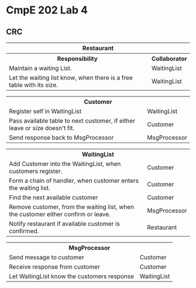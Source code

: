 # CmpE 202 Lab 4
## CRC
<table>
    <tr>
        <th colspan="2">Restaurant</th>
    </tr>
    <tr>
        <th>Responsibility</th>
        <th>Collaborator</th>
    </tr>
    <tr>
        <td>Maintain a waiting List.</td>
        <td>WaitingList</td>
    </tr>
    <tr>
        <td>Let the waiting list know, when there is a free table with its size.</td>
        <td>WaitingList</td>
    </tr>
</table>

<table>
    <tr>
        <th colspan="2">Customer</th>
    </tr>
    <tr>
        <td>Register self in WaitingList</td>
        <td>WaitingList</td>
    </tr>
    <tr>
        <td>Pass available table to next customer, if either leave or size doesn't fit.</td>
        <td>Customer</td>
    </tr>
    <tr>
        <td>Send response back to MsgProcessor</td>
        <td>MsgProcessor</td>
    </tr>
</table>

<table>
    <tr>
        <th colspan="2">WaitingList</th>
    </tr>
    <tr>
        <td>Add Customer into the WaitingList, when customers register.</td>
        <td>Customer</td>
    </tr>
    <tr>
        <td>Form a chain of handler, when customer enters the waiting list.</td>
        <td>Customer</td>
    </tr>
    <tr>
        <td>Find the next available customer</td>
        <td>Customer</td>
    </tr>
    <tr>
        <td>Remove customer, from the waiting list, when the customer either confirm or leave.</td>
        <td>MsgProcessor</td>
    </tr>
    <tr>
        <td>Notify restaurant if available customer is confirmed.</td>
        <td>Restaurant</td>
    </tr>
</table>

<table>
    <tr>
        <th colspan="2">MsgProcessor</th>
    </tr>
    <tr>
        <td>Send message to customer</td>
        <td>Customer</td>
    </tr>
    <tr>
        <td>Receive response from customer</td>
        <td>Customer</td>
    </tr>
    <tr>
        <td>Let WaitingList know the customers response</td>
        <td>WaitingList</td>
    </tr>
</table>
